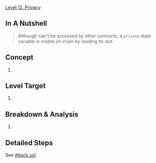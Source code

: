 [Level 12. Privacy](https://ethernaut.openzeppelin.com/level/0x131c3249e115491E83De375171767Af07906eA36)

## In A Nutshell

> Although can't be accessed by other contracts, a `private` state variable is visible on chain by reading its slot.

## Concept

1. 

## Level Target

1. 

## Breakdown & Analysis

1. 

## Detailed Steps

See [Attack.sol](https://github.com/timou0911/Ethernaut_Writeup/blob/main/12.%20Privacy%20%E2%98%85%E2%98%85%E2%98%85%E2%98%86%E2%98%86/Attack.sol).
